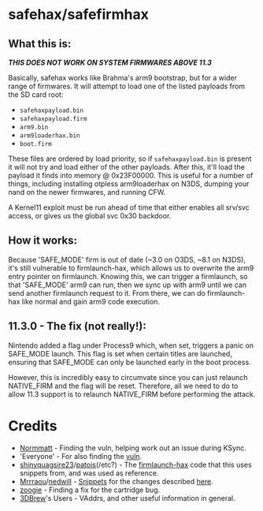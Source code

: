 # safehax/safefirmhax
## What this is:

_**THIS DOES NOT WORK ON SYSTEM FIRMWARES ABOVE 11.3**_

Basically, safehax works like Brahma's arm9 bootstrap, but for a wider range of firmwares. It will attempt to load one of the listed payloads from the SD card root: 

 * `safehaxpayload.bin`
 * `safehaxpayload.firm`
 * `arm9.bin`
 * `arm9loaderhax.bin`
 * `boot.firm`

These files are ordered by load priority, so if `safehaxpayload.bin` is present it will not try and load either of the other payloads. After this, it'll load the payload it finds into memory @ 0x23F00000. This is useful for a number of things, including installing otpless arm9loaderhax on N3DS, dumping your nand on the newer firmwares, and running CFW.

A Kernel11 exploit must be run ahead of time that either enables all srv/svc access, or gives us the global svc 0x30 backdoor.

## How it works:

Because 'SAFE_MODE' firm is out of date (~3.0 on O3DS, ~8.1 on N3DS), it's still vulnerable to firmlaunch-hax, which allows us to overwrite the arm9 entry pointer on firmlaunch. Knowing this, we can trigger a firmlaunch, so that 'SAFE_MODE' arm9 can run, then we sync up with arm9 until we can send another firmlaunch request to it. From there, we can do firmlaunch-hax like normal and gain arm9 code execution.

## 11.3.0 - The fix (not really!):

Nintendo added a flag under Process9 which, when set, triggers a panic on SAFE_MODE launch. This flag is set when certain titles are launched, ensuring that SAFE_MODE can only be launched early in the boot process.

However, this is incredibly easy to circumvate since you can just relaunch NATIVE_FIRM and the flag will be reset. Therefore, all we need to do to allow 11.3 support is to relaunch NATIVE_FIRM before performing the attack.

# Credits

 - [Normmatt](https://github.com/Normmatt) - Finding the vuln, helping work out an issue during KSync.
 - 'Everyone' - For also finding the [vuln](https://3dbrew.org/wiki/3DS_System_Flaws#Process9).
 - [shinyquagsire23](https://github.com/shinyquagsire23)/[patois](https://github.com/patois)(/etc?) - The [firmlaunch-hax](https://github.com/patois/Brahma) code that this uses snippets from, and was used as reference.
 - [Mrrraou](https://github.com/Mrrraou)/[nedwill](https://github.com/nedwill) - [Snippets](https://gist.github.com/Mrrraou/c74572c04d13c586d363bf64eba0d3a1) for the changes described [here](https://github.com/nedwill/fasthax#for-homebrew-application-developers).
 - [zoogie](https://gbatemp.net/members/zoogie.357147/) - Finding a fix for the cartridge bug.
 - [3DBrew](https://www.3dbrew.org/wiki/Main_Page)'s Users - VAddrs, and other useful information in general.

